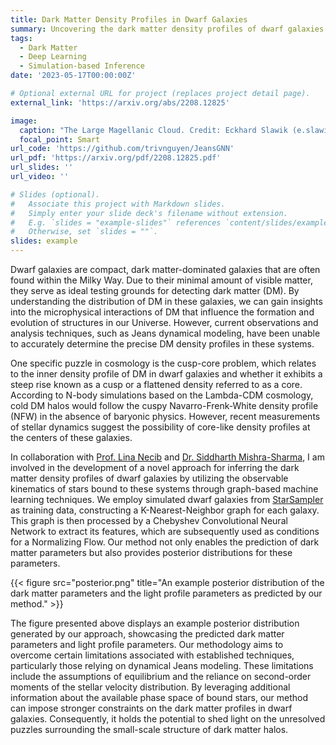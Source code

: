 ```yaml
---
title: Dark Matter Density Profiles in Dwarf Galaxies
summary: Uncovering the dark matter density profiles of dwarf galaxies with simulation-based inference and graph neural networks
tags:
  - Dark Matter
  - Deep Learning
  - Simulation-based Inference
date: '2023-05-17T00:00:00Z'

# Optional external URL for project (replaces project detail page).
external_link: 'https://arxiv.org/abs/2208.12825'

image:
  caption: "The Large Magellanic Cloud. Credit: Eckhard Slawik (e.slawik@gmx.net)"
  focal_point: Smart
url_code: 'https://github.com/trivnguyen/JeansGNN'
url_pdf: 'https://arxiv.org/pdf/2208.12825.pdf'
url_slides: ''
url_video: ''

# Slides (optional).
#   Associate this project with Markdown slides.
#   Simply enter your slide deck's filename without extension.
#   E.g. `slides = "example-slides"` references `content/slides/example-slides.md`.
#   Otherwise, set `slides = ""`.
slides: example
---
```


Dwarf galaxies are compact, dark matter-dominated galaxies that are often found within the Milky Way. Due to their minimal amount of visible matter, they serve as ideal testing grounds for detecting dark matter (DM). By understanding the distribution of DM in these galaxies, we can gain insights into the microphysical interactions of DM that influence the formation and evolution of structures in our Universe. However, current observations and analysis techniques, such as Jeans dynamical modeling, have been unable to accurately determine the precise DM density profiles in these systems.

One specific puzzle in cosmology is the cusp-core problem, which relates to the inner density profile of DM in dwarf galaxies and whether it exhibits a steep rise known as a cusp or a flattened density referred to as a core. According to N-body simulations based on the Lambda-CDM cosmology, cold DM halos would follow the cuspy Navarro-Frenk-White density profile (NFW) in the absence of baryonic physics. However, recent measurements of stellar dynamics suggest the possibility of core-like density profiles at the centers of these galaxies.

In collaboration with [Prof. Lina Necib](https://lnecib.com/) and [Dr. Siddharth Mishra-Sharma](https://www.smsharma.io/), I am involved in the development of a novel approach for inferring the dark matter density profiles of dwarf galaxies by utilizing the observable kinematics of stars bound to these systems through graph-based machine learning techniques. We employ simulated dwarf galaxies from [StarSampler](https://github.com/maoshenl/StarSampler) as training data, constructing a K-Nearest-Neighbor graph for each galaxy. This graph is then processed by a Chebyshev Convolutional Neural Network to extract its features, which are subsequently used as conditions for a Normalizing Flow. Our method not only enables the prediction of dark matter parameters but also provides posterior distributions for these parameters.

{{< figure src="posterior.png" title="An example posterior distribution of the dark matter parameters and the light profile parameters as predicted by our method." >}}

The figure presented above displays an example posterior distribution generated by our approach, showcasing the predicted dark matter parameters and light profile parameters. Our methodology aims to overcome certain limitations associated with established techniques, particularly those relying on dynamical Jeans modeling. These limitations include the assumptions of equilibrium and the reliance on second-order moments of the stellar velocity distribution. By leveraging additional information about the available phase space of bound stars, our method can impose stronger constraints on the dark matter profiles in dwarf galaxies. Consequently, it holds the potential to shed light on the unresolved puzzles surrounding the small-scale structure of dark matter halos.
